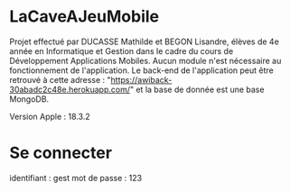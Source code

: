 # LaCaveAJeuMobile

Projet effectué par DUCASSE Mathilde et BEGON Lisandre, élèves de 4e année en Informatique et Gestion dans le cadre du cours de Développement Applications Mobiles.
Aucun module n'est nécessaire au fonctionnement de l'application. Le back-end de l'application peut être retrouvé à cette adresse : "https://awiback-30abadc2c48e.herokuapp.com/" et la base de donnée est une base MongoDB. 

Version Apple : 18.3.2

# Se connecter

identifiant : gest 
mot de passe : 123
